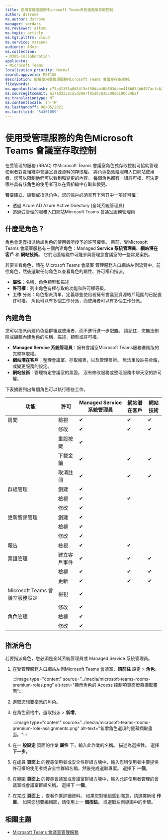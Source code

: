 ```yaml
---
title: 使用會議室服務Microsoft Teams角色進階版存取控制
author: dstrome
ms.author: dstrome
manager: serdars
ms.reviewer: altsou
ms.topic: article
ms.tgt.pltfrm: cloud
ms.service: msteams
audience: Admin
ms.collection:
- M365-collaboration
appliesto:
- Microsoft Teams
localization_priority: Normal
search.appverid: MET150
description: 瞭解使用受管理服務Microsoft Teams 會議室存取控制。
f1keywords: ''
ms.openlocfilehash: c73ad1385a0654f3ef50dab46b803debe418b834b6497acfcb27f5a4de736f98
ms.sourcegitcommit: a17ad3332ca5d2997f85db7835500d8190c34b2f
ms.translationtype: MT
ms.contentlocale: zh-TW
ms.lasthandoff: 08/05/2021
ms.locfileid: "54301059"
---
```

# <a name="role-based-access-control-with-the-microsoft-teams-rooms-managed-service"></a>使用受管理服務的角色Microsoft Teams 會議室存取控制

在受管理的服務 (RBAC) 中Microsoft Teams 會議室角色式存取控制可協助管理使用者對貴組織中會議室資源資料的存取權。 將角色指派給服務入口網站使用者，您可以限制他們可以看到和變更的內容。 每個角色都有一組許可權，可決定哪些具有該角色的使用者可以在貴組織中存取和變更。

若要建立、編輯或指派角色，您的帳戶必須具有下列其中一項許可權：

- 透過 Azure AD Azure Active Directory (全域系統管理員) 
- 透過受管理的服務入口網站Microsoft Teams 會議室服務管理員

## <a name="what-is-a-role"></a>什麼是角色？

角色會定義指派給該角色的使用者所授予的許可權集。 目前，受Microsoft Teams 會議室服務有三個內建角色：Managed **Service 系統管理員**、**網站潛在客戶** 和 **網站技術**。 它們涵蓋組織中可能參與管理您會議室的一些常見案例。

若要查看角色，請在 Microsoft Teams 會議室 管理服務入口網站左側流覽中，前往角色，然後選取任何角色以查看角色的屬性、許可權和指派。  

- **屬性**：名稱、角色類型和描述
- **許可權**：列出角色有權存取的功能和許可權等級。
- **工作** 分派：角色指派清單，定義哪些使用者擁有會議室資源帳戶範圍的已配置許可權。 角色可以有多個工作分派，而使用者可以有多個工作分派。

## <a name="built-in-roles"></a>內建角色

您可以指派內建角色給群組或使用者，而不進行進一步配置。 請記住，您無法刪除或編輯內建角色的名稱、描述、類型或許可權。

- **Managed Service 系統管理員**：擁有會議室Microsoft Teams服務進階版的完整存取權。
- **網站潛在客戶**：整理會議室、存取報表，以及管理票證。 無法重設註冊金鑰，或變更服務的設定。  
- **網站技術**：管理特定會議室的票證。 沒有修改服務或整理服務中聊天室的許可權。

下表摘要列出每個角色可以執行哪些工作。

|功能 |許可 |Managed Service 系統管理員  |網站潛在客戶  |網站技術  |
|---------|---------|---------|---------|---------|
|房間     |檢視        |&#10004;           |&#10004;           |&#10004;  |
|    |修改         |&#10004;           |&#10004;           |&#10004; |
|    |重設按鍵         |&#10004;           |         ||
|    |下載金鑰         |&#10004;           |&#10004;          |&#10004; |
|    |取消註冊         |&#10004;           |&#10004;           |&#10004; |
|群組管理   |創建         |&#10004;           |           ||
|    |檢視       |&#10004;          |&#10004;           ||
|    |修改         |&#10004;           |           ||
|更新響鈴管理    |創建         |&#10004;           |           ||
|    |檢視         |&#10004;           |           ||
|    |修改         |&#10004;           |           ||
|報告   |檢視        |&#10004;           |&#10004;           ||
|票證管理   |建立客戶事件         |&#10004;           |&#10004;           |&#10004;  |
|    |檢視         |&#10004;           |&#10004;           |&#10004;  |
|    |更新         |&#10004;           |&#10004;           |&#10004;  |
|Microsoft Teams 會議室服務設定    |檢視         |&#10004;           |         ||
|    |修改        |&#10004;           |         ||
|角色管理    |檢視         |&#10004;           |         ||
|    |修改         |&#10004;           |         ||

## <a name="assign-a-role"></a>指派角色

若要指派角色，您必須是全域系統管理員或 Managed Service 系統管理員。

1. 在受管理服務入口網站左側Microsoft Teams 會議室，**請前往** 設定  >  **角色**。

    :::image type="content" source="../media/microsoft-teams-rooms-premium-roles.png" alt-text="顯示角色的 Access 控制項頁面螢幕擷取畫面":::

2. 選取您想要指派的角色。
3. 在角色窗格中，選取指派  >  **新增**。

    :::image type="content" source="../media/microsoft-teams-rooms-premium-role-assignments.png" alt-text="新增角色選項的螢幕擷取畫面。":::

4. 在一 **般設定** 頁面的作業 **屬性** 下，輸入此作業的名稱。 描述為選擇性。 選擇 **下一步。**
5. 在成員 **頁面上** 的搜尋使用者或安全性群組方塊中，輸入您租使用者中要提供許可權的使用者或安全性群組名稱，然後完成選取專案。 選擇下 **一個**。 
6. 在範圍 **頁面上** 的搜尋會議室或會議室群組方塊中，輸入允許使用者管理的會議室或會議室群組名稱。 選擇下 **一個**。
7. 在完成 **頁面上** ，查看作業詳細資料。 如果您對組組感到滿意，請選擇新增 **作業**。 如果您想要編輯節，請使用上一 **個按鈕，** 或選取左側導圖中的步驟。  

## <a name="related-topics"></a>相關主題

- [Microsoft Teams 會議室管理服務](microsoft-teams-rooms-premium.md)
